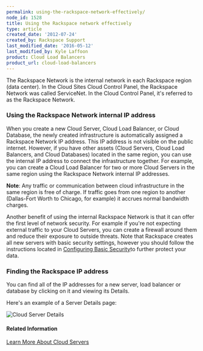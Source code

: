 ```yaml
---
permalink: using-the-rackspace-network-effectively/
node_id: 1528
title: Using the Rackspace network effectively
type: article
created_date: '2012-07-24'
created_by: Rackspace Support
last_modified_date: '2016-05-12'
last_modified_by: Kyle Laffoon
product: Cloud Load Balancers
product_url: cloud-load-balancers
---
```


The Rackspace Network is the internal network in each Rackspace region
(data center). In the Cloud Sites Cloud Control Panel, the Rackspace
Network was called ServiceNet. In the Cloud Control Panel, it's referred
to as the Rackspace Network.

### Using the Rackspace Network internal IP address

When you create a new Cloud Server, Cloud Load Balancer, or Cloud
Database, the newly created infrastructure is automatically assigned a
Rackspace Network IP address. This IP address is not visible on the
public internet. However, if you have other assets (Cloud Servers, Cloud
Load Balancers, and Cloud Databases) located in the same region, you can
use the internal IP address to connect the infrastructure together. For
example, you can create a Cloud Load Balancer for two or more Cloud
Servers in the same region using the Rackspace Network internal IP
addresses.

**Note**: Any traffic or communication between cloud infrastructure in
the same region is free of charge. If traffic goes from one region to
another (Dallas-Fort Worth to Chicago, for example) it accrues normal
bandwidth charges.

Another benefit of using the internal Rackspace Network is that it can
offer the first level of network security. For example if you're not
expecting external traffic to your Cloud Servers, you can create a
firewall around them and reduce their exposure to outside threats. Note
that Rackspace creates all new servers with basic security settings,
however you should follow the instructions located in [Configuring Basic
Security](/how-to/configuring-basic-security-0)to
further protect your data.

### Finding the Rackspace IP address

You can find all of the IP addresses for a new server, load balancer or
database by clicking on it and viewing its Details.

Here's an example of a Server Details page:

<img src="{% asset_path cloud-load-balancers/using-the-rackspace-network-effectively/Server%20Details.png %}" alt="Cloud Server Details" />

#### Related Information

[Learn More About Cloud Servers](/how-to/learn-more-about-cloud-servers)

